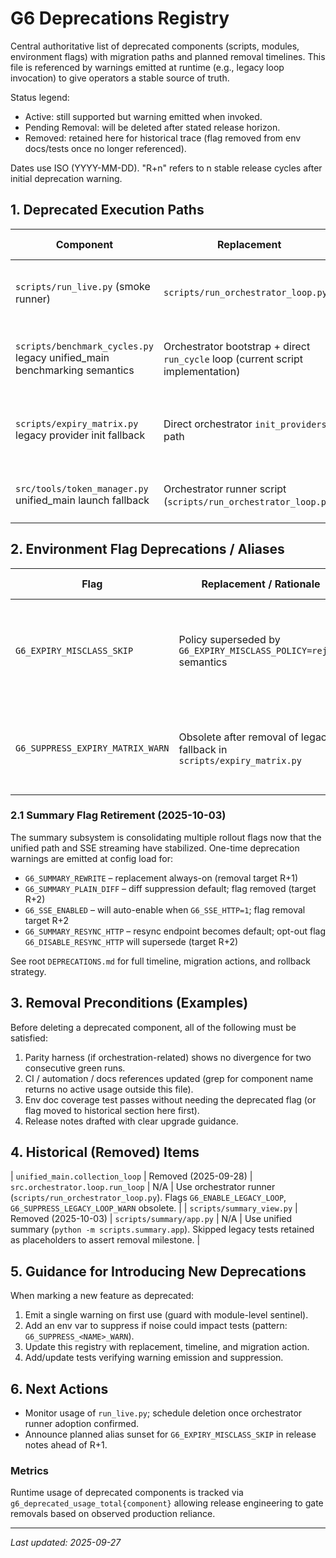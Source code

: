# G6 Deprecations Registry

Central authoritative list of deprecated components (scripts, modules, environment flags) with migration paths and planned removal timelines. This file is referenced by warnings emitted at runtime (e.g., legacy loop invocation) to give operators a stable source of truth.

Status legend:
- Active: still supported but warning emitted when invoked.
- Pending Removal: will be deleted after stated release horizon.
- Removed: retained here for historical trace (flag removed from env docs/tests once no longer referenced).

Dates use ISO (YYYY-MM-DD). "R+n" refers to n stable release cycles after initial deprecation warning.

## 1. Deprecated Execution Paths
| Component | Replacement | Deprecated Since | Planned Removal | Migration Action | Notes |
|-----------|-------------|------------------|-----------------|------------------|-------|
| `scripts/run_live.py` (smoke runner) | `scripts/run_orchestrator_loop.py` | 2025-09-26 | R+2 (post legacy loop removal) | Update automation / docs to new runner. | Suppress warning: `G6_SUPPRESS_DEPRECATED_RUN_LIVE=1` |
| `scripts/benchmark_cycles.py` legacy unified_main benchmarking semantics | Orchestrator bootstrap + direct `run_cycle` loop (current script implementation) | 2025-09-27 | R+1 | No action if already using current script. Remove any internal wrappers invoking unified_main. | Emits one-time info log; suppress with `G6_SUPPRESS_BENCHMARK_DEPRECATED=1`. |
| `scripts/expiry_matrix.py` legacy provider init fallback | Direct orchestrator `init_providers` path | 2025-09-27 | Removed (2025-09-27) | Ensure environment sets `G6_USE_MOCK_PROVIDER=1` for offline runs; no legacy fallback available. | Historical only; suppression flag `G6_SUPPRESS_EXPIRY_MATRIX_WARN` scheduled for deletion next release. |
| `src/tools/token_manager.py` unified_main launch fallback | Orchestrator runner script (`scripts/run_orchestrator_loop.py`) | 2025-09-27 | R+1 | Invoke orchestrator runner directly; eliminate reliance on unified_main presence. | Fallback path logs deprecation warning; will be excised after one stable release. |

## 2. Environment Flag Deprecations / Aliases
| Flag | Replacement / Rationale | Deprecated Since | Planned Removal | Migration | Notes |
|------|-------------------------|------------------|-----------------|-----------|-------|
| `G6_EXPIRY_MISCLASS_SKIP` | Policy superseded by `G6_EXPIRY_MISCLASS_POLICY=reject` semantics | 2025-09-26 | R+1 | Set `G6_EXPIRY_MISCLASS_POLICY=reject` (or `rewrite`/`quarantine`) | Currently mapped internally; new features target policy flag only. |
| `G6_SUPPRESS_EXPIRY_MATRIX_WARN` | Obsolete after removal of legacy fallback in `scripts/expiry_matrix.py` | 2025-09-27 | Next release | Remove usage; flag will be dropped from env docs once deleted. | Present only to satisfy env var coverage until deletion. |

### 2.1 Summary Flag Retirement (2025-10-03)
The summary subsystem is consolidating multiple rollout flags now that the unified path and SSE streaming have stabilized.
One-time deprecation warnings are emitted at config load for:
* `G6_SUMMARY_REWRITE` – replacement always-on (removal target R+1)
* `G6_SUMMARY_PLAIN_DIFF` – diff suppression default; flag removed (target R+2)
* `G6_SSE_ENABLED` – will auto-enable when `G6_SSE_HTTP=1`; flag removal target R+2
* `G6_SUMMARY_RESYNC_HTTP` – resync endpoint becomes default; opt-out flag `G6_DISABLE_RESYNC_HTTP` will supersede (target R+2)

See root `DEPRECATIONS.md` for full timeline, migration actions, and rollback strategy.

## 3. Removal Preconditions (Examples)
Before deleting a deprecated component, all of the following must be satisfied:
1. Parity harness (if orchestration-related) shows no divergence for two consecutive green runs.
2. CI / automation / docs references updated (grep for component name returns no active usage outside this file).
3. Env doc coverage test passes without needing the deprecated flag (or flag moved to historical section here first).
4. Release notes drafted with clear upgrade guidance.

## 4. Historical (Removed) Items
| `unified_main.collection_loop` | Removed (2025-09-28) | `src.orchestrator.loop.run_loop` | N/A | Use orchestrator runner (`scripts/run_orchestrator_loop.py`). Flags `G6_ENABLE_LEGACY_LOOP`, `G6_SUPPRESS_LEGACY_LOOP_WARN` obsolete. |
| `scripts/summary_view.py` | Removed (2025-10-03) | `scripts/summary/app.py` | N/A | Use unified summary (`python -m scripts.summary.app`). Skipped legacy tests retained as placeholders to assert removal milestone. |

## 5. Guidance for Introducing New Deprecations
When marking a new feature as deprecated:
1. Emit a single warning on first use (guard with module-level sentinel).
2. Add an env var to suppress if noise could impact tests (pattern: `G6_SUPPRESS_<NAME>_WARN`).
3. Update this registry with replacement, timeline, and migration action.
4. Add/update tests verifying warning emission and suppression.

## 6. Next Actions
- Monitor usage of `run_live.py`; schedule deletion once orchestrator runner adoption confirmed.
- Announce planned alias sunset for `G6_EXPIRY_MISCLASS_SKIP` in release notes ahead of R+1.

### Metrics
Runtime usage of deprecated components is tracked via `g6_deprecated_usage_total{component}` allowing release engineering to gate removals based on observed production reliance.

---
_Last updated: 2025-09-27_